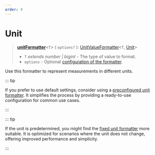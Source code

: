 ```yaml
---
order: 9
---
```


# Unit <Package name="format-number"/>

> **[unitFormatter](../../../api/_localizer/format-number/unitFormatter/index.md)**<`T`> ( `options?` ): [UnitValueFormatter](../../index.md#unitvalueformattert-u)<`T`, [Unit](../../../api/_localizer/format-number/Unit/index.md)>
>
> - `T` _extends number | bigint_ - The type of value to format.
> - `options` - Optional [configuration of the formatter](../options/index.md).

Use this formatter to represent measurements in different units.

::: tip

If you prefer to use default settings, consider using a [preconfigured unit formatter](../../preconfigured-formatters/numbers/unit.md). It simplifies the process by providing a ready-to-use configuration for common use cases.

:::

::: tip

If the unit is predetermined, you might find the [fixed unit formatter](fixed-unit.md) more suitable. It is optimized for scenarios where the unit does not change, offering improved performance and simplicity.

:::
